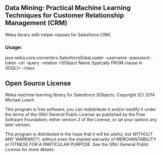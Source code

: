 ## Data Mining: Practical Machine Learning Techniques for Customer Relationship Management (CRM)

Weka library with helper classes for Salesforce CRM.

### Usage:
java weka.core.converters.SalesforceDataLoader -username <SFDC username> -password <SFDC password> -token <SFDC token> -url <SFDC Login URL> -query <SOQL dataset to retrieve> -relation <SObject Name (typically FROM clause in SOQL)> -class <Query result field name used as classifier>

## Open Source License

Weka machine learning library for Salesforce SObjects.
Copyright (C) 2014  Michael Leach

This program is free software; you can redistribute it and/or
modify it under the terms of the GNU General Public License
as published by the Free Software Foundation; either version 2
of the License, or (at your option) any later version.

This program is distributed in the hope that it will be useful,
but WITHOUT ANY WARRANTY; without even the implied warranty of
MERCHANTABILITY or FITNESS FOR A PARTICULAR PURPOSE.  See the
GNU General Public License for more details.



